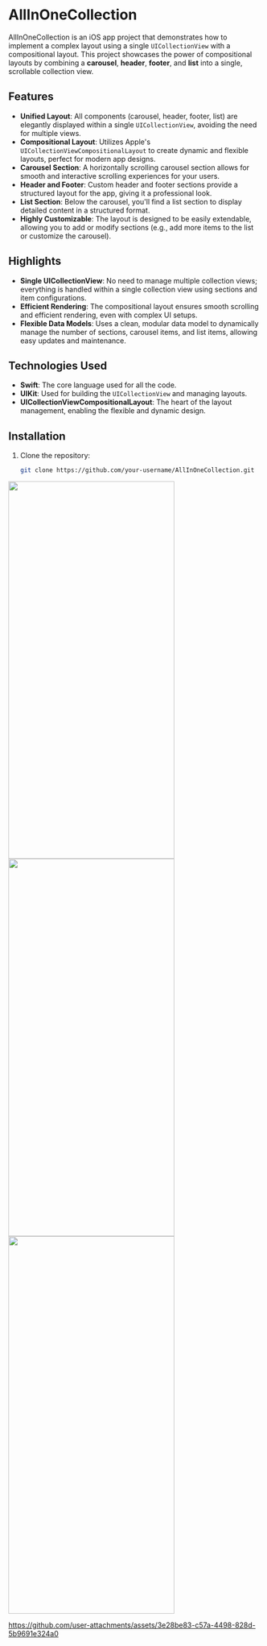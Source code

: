 # AllInOneCollection

AllInOneCollection is an iOS app project that demonstrates how to implement a complex layout using a single `UICollectionView` with a compositional layout. This project showcases the power of compositional layouts by combining a **carousel**, **header**, **footer**, and **list** into a single, scrollable collection view.

## Features

- **Unified Layout**: All components (carousel, header, footer, list) are elegantly displayed within a single `UICollectionView`, avoiding the need for multiple views.
- **Compositional Layout**: Utilizes Apple's `UICollectionViewCompositionalLayout` to create dynamic and flexible layouts, perfect for modern app designs.
- **Carousel Section**: A horizontally scrolling carousel section allows for smooth and interactive scrolling experiences for your users.
- **Header and Footer**: Custom header and footer sections provide a structured layout for the app, giving it a professional look.
- **List Section**: Below the carousel, you'll find a list section to display detailed content in a structured format.
- **Highly Customizable**: The layout is designed to be easily extendable, allowing you to add or modify sections (e.g., add more items to the list or customize the carousel).

## Highlights

- **Single UICollectionView**: No need to manage multiple collection views; everything is handled within a single collection view using sections and item configurations.
- **Efficient Rendering**: The compositional layout ensures smooth scrolling and efficient rendering, even with complex UI setups.
- **Flexible Data Models**: Uses a clean, modular data model to dynamically manage the number of sections, carousel items, and list items, allowing easy updates and maintenance.

## Technologies Used

- **Swift**: The core language used for all the code.
- **UIKit**: Used for building the `UICollectionView` and managing layouts.
- **UICollectionViewCompositionalLayout**: The heart of the layout management, enabling the flexible and dynamic design.

## Installation

1. Clone the repository:
   ```bash
   git clone https://github.com/your-username/AllInOneCollection.git

<img src="image1.png" width="330" height="750" />  <img src="image2.png" width="330" height="750" />  <img src="image3.png" width="330" height="750" />  

https://github.com/user-attachments/assets/3e28be83-c57a-4498-828d-5b9691e324a0


